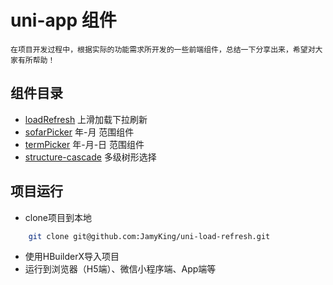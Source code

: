 # uni-app 组件

	在项目开发过程中，根据实际的功能需求所开发的一些前端组件，总结一下分享出来，希望对大家有所帮助！

## 组件目录

  - [loadRefresh](/components/load-refresh) 上滑加载下拉刷新
  - [sofarPicker](/components/sofar-picker) 年-月 范围组件
  - [termPicker](/components/term-picker) 年-月-日 范围组件
  - [structure-cascade](/components/structure-cascade) 多级树形选择

## 项目运行

  - clone项目到本地

```sh
    git clone git@github.com:JamyKing/uni-load-refresh.git
```

  - 使用HBuilderX导入项目
  - 运行到浏览器（H5端）、微信小程序端、App端等
  